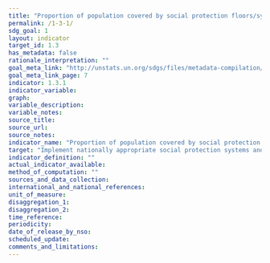 ```yaml
---
title: "Proportion of population covered by social protection floors/systems, by sex, distinguishing children, unemployed persons, older persons, persons with disabilities, pregnant women, newborns, work-injury victims and the poor and the vulnerable"
permalink: /1-3-1/
sdg_goal: 1
layout: indicator
target_id: 1.3
has_metadata: false
rationale_interpretation: ""
goal_meta_link: "http://unstats.un.org/sdgs/files/metadata-compilation/Metadata-Goal-1.pdf"
goal_meta_link_page: 7
indicator: 1.3.1
indicator_variable: 
graph: 
variable_description: 
variable_notes: 
source_title: 
source_url: 
source_notes: 
indicator_name: "Proportion of population covered by social protection floors/systems, by sex, distinguishing children, unemployed persons, older persons, persons with disabilities, pregnant women, newborns, work-injury victims and the poor and the vulnerable"
target: "Implement nationally appropriate social protection systems and measures for all, including floors, and by 2030 achieve substantial coverage of the poor and the vulnerable."
indicator_definition: ""
actual_indicator_available: 
method_of_computation: ""
sources_and_data_collection: 
international_and_national_references: 
unit_of_measure: 
disaggregation_1: 
disaggregation_2: 
time_reference: 
periodicity: 
date_of_release_by_nso: 
scheduled_update: 
comments_and_limitations: 
---
```


